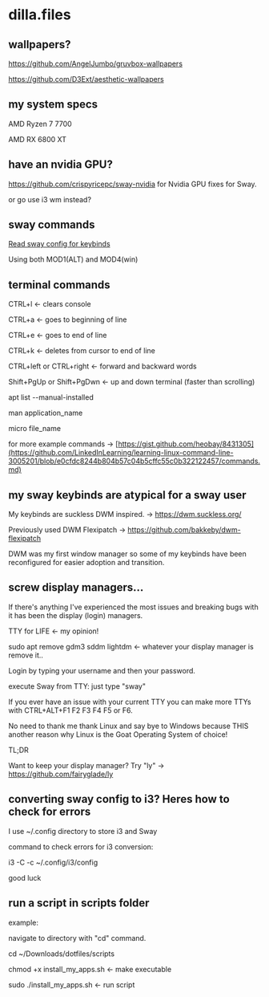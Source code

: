 # dilla.files

wallpapers?
-----------------------------------------------------------------------------------------

https://github.com/AngelJumbo/gruvbox-wallpapers

https://github.com/D3Ext/aesthetic-wallpapers

my system specs
-----------------------------------------------------------------------------------------

AMD Ryzen 7 7700

AMD RX 6800 XT

have an nvidia GPU?
-----------------------------------------------------------------------------------------

https://github.com/crispyricepc/sway-nvidia for Nvidia GPU fixes for Sway.

or go use i3 wm instead?

sway commands
-----------------------------------------------------------------------------------------

[Read sway config for keybinds](https://github.com/Dillacorn/dotfiles/blob/caf426ab0752ec1d72704f42f81f8dfa4ac39a59/config/sway/config)

Using both MOD1(ALT) and MOD4(win)

terminal commands
-----------------------------------------------------------------------------------------

CTRL+l <- clears console

CTRL+a <- goes to beginning of line

CTRL+e <- goes to end of line

CTRL+k <- deletes from cursor to end of line

CTRL+left or CTRL+right <- forward and backward words

Shift+PgUp or Shift+PgDwn <- up and down terminal (faster than scrolling)

apt list --manual-installed

man application_name

micro file_name

for more example commands -> [https://gist.github.com/heobay/8431305](https://github.com/LinkedInLearning/learning-linux-command-line-3005201/blob/e0cfdc8244b804b57c04b5cffc55c0b322122457/commands.md)

my sway keybinds are atypical for a sway user
-----------------------------------------------------------------------------------------

My keybinds are suckless DWM inspired. -> https://dwm.suckless.org/

Previously used DWM Flexipatch -> https://github.com/bakkeby/dwm-flexipatch

DWM was my first window manager so some of my keybinds have been reconfigured for easier adoption and transition.

screw display managers...
-----------------------------------------------------------------------------------------

If there's anything I've experienced the most issues and breaking bugs with it has been the display (login) managers.

TTY for LIFE <- my opinion!

sudo apt remove gdm3 sddm lightdm <- whatever your display manager is remove it..

Login by typing your username and then your password.

execute Sway from TTY: just type "sway"

If you ever have an issue with your current TTY you can make more TTYs with CTRL+ALT+F1 F2 F3 F4 F5 or F6.

No need to thank me thank Linux and say bye to Windows because THIS another reason why Linux is the Goat Operating System of choice!

TL;DR

Want to keep your display manager? Try "ly" -> https://github.com/fairyglade/ly

converting sway config to i3? Heres how to check for errors
-----------------------------------------------------------------------------------------

I use ~/.config directory to store i3 and Sway

command to check errors for i3 conversion:

i3 -C -c ~/.config/i3/config

good luck

run a script in scripts folder
-----------------------------------------------------------------------------------------

example:

navigate to directory with "cd" command.

cd ~/Downloads/dotfiles/scripts

chmod +x install_my_apps.sh     <- make executable

sudo ./install_my_apps.sh       <- run script
